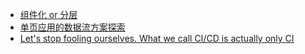 - [组件化 or 分层](https://github.com/xufei/blog/issues/50)
- [单页应用的数据流方案探索](https://github.com/xufei/blog/issues/47)
- [Let's stop fooling ourselves. What we call CI/CD is actually only CI](https://dev.to/canarian/let-s-stop-fooling-ourselves-what-we-call-ci-cd-is-actually-only-ci-13c)

